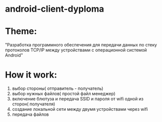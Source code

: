# android-client-dyploma
 
# Theme:
"Разработка программного обеспечения для передачи данных по стеку протоколов TCP/IP между устройствами с операционной системой Android"

# How it work:
 1) выбор стороны( отправитель - получатель)
 2) выбор нужных файлов( простой файл менеджер)
 3) включение блютуза и передача SSID и пароля от wifi одной из сторон( получателя)
 4) создание локальной сети между двумя устройствами через wifi
 5) передача файлов
